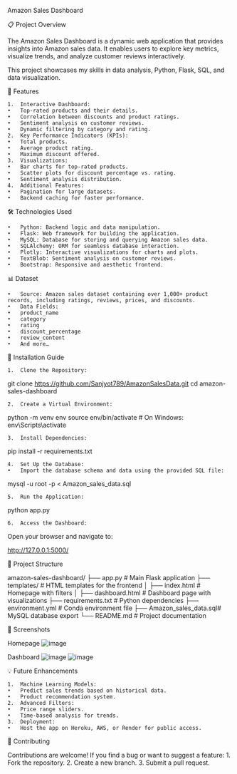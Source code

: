 Amazon Sales Dashboard

📋 Project Overview

The Amazon Sales Dashboard is a dynamic web application that provides insights into Amazon sales data. It enables users to explore key metrics, visualize trends, and analyze customer reviews interactively.

This project showcases my skills in data analysis, Python, Flask, SQL, and data visualization.

🚀 Features

	1.	Interactive Dashboard:
	•	Top-rated products and their details.
	•	Correlation between discounts and product ratings.
	•	Sentiment analysis on customer reviews.
	•	Dynamic filtering by category and rating.
	2.	Key Performance Indicators (KPIs):
	•	Total products.
	•	Average product rating.
	•	Maximum discount offered.
	3.	Visualizations:
	•	Bar charts for top-rated products.
	•	Scatter plots for discount percentage vs. rating.
	•	Sentiment analysis distribution.
	4.	Additional Features:
	•	Pagination for large datasets.
	•	Backend caching for faster performance.

🛠️ Technologies Used

	•	Python: Backend logic and data manipulation.
	•	Flask: Web framework for building the application.
	•	MySQL: Database for storing and querying Amazon sales data.
	•	SQLAlchemy: ORM for seamless database interaction.
	•	Plotly: Interactive visualizations for charts and plots.
	•	TextBlob: Sentiment analysis on customer reviews.
	•	Bootstrap: Responsive and aesthetic frontend.

📊 Dataset

	•	Source: Amazon sales dataset containing over 1,000+ product records, including ratings, reviews, prices, and discounts.
	•	Data Fields:
	•	product_name
	•	category
	•	rating
	•	discount_percentage
	•	review_content
	•	And more…

🔧 Installation Guide

	1.	Clone the Repository:

git clone https://github.com/Sanjyot789/AmazonSalesData.git
cd amazon-sales-dashboard


	2.	Create a Virtual Environment:

python -m venv env
source env/bin/activate   # On Windows: env\Scripts\activate


	3.	Install Dependencies:

pip install -r requirements.txt


	4.	Set Up the Database:
	•	Import the database schema and data using the provided SQL file:

mysql -u root -p < Amazon_sales_data.sql


	5.	Run the Application:

python app.py


	6.	Access the Dashboard:
Open your browser and navigate to:

http://127.0.0.1:5000/

📂 Project Structure

amazon-sales-dashboard/
├── app.py               # Main Flask application
├── templates/           # HTML templates for the frontend
│   ├── index.html       # Homepage with filters
│   ├── dashboard.html   # Dashboard page with visualizations
├── requirements.txt     # Python dependencies
├── environment.yml      # Conda environment file
├── Amazon_sales_data.sql# MySQL database export
└── README.md            # Project documentation

📸 Screenshots

Homepage
![image](https://github.com/user-attachments/assets/7e7b428f-6759-47f4-8a3a-6113bd1911f0)

Dashboard
![image](https://github.com/user-attachments/assets/a7f17659-f299-4dd1-a78c-1699a3bd3d56)
![image](https://github.com/user-attachments/assets/42c69339-2ebc-4f26-ada5-1b43eb316285)


💡 Future Enhancements

	1.	Machine Learning Models:
	•	Predict sales trends based on historical data.
	•	Product recommendation system.
	2.	Advanced Filters:
	•	Price range sliders.
	•	Time-based analysis for trends.
	3.	Deployment:
	•	Host the app on Heroku, AWS, or Render for public access.

🤝 Contributing

Contributions are welcome! If you find a bug or want to suggest a feature:
	1.	Fork the repository.
	2.	Create a new branch.
	3.	Submit a pull request.

